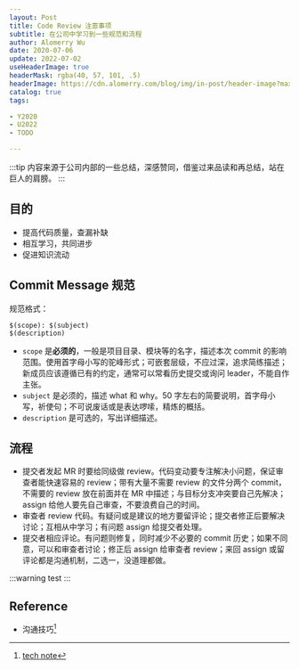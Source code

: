 ```yaml
---
layout: Post
title: Code Review 注意事项
subtitle: 在公司中学习到一些规范和流程
author: Alomerry Wu
date: 2020-07-06
update: 2022-07-02
useHeaderImage: true
headerMask: rgba(40, 57, 101, .5)
headerImage: https://cdn.alomerry.com/blog/img/in-post/header-image?max=29
catalog: true
tags:

- Y2020
- U2022
- TODO

---
```


<!-- Description. -->

<!-- more -->

:::tip
内容来源于公司内部的一些总结，深感赞同，借鉴过来品读和再总结，站在巨人的肩膀。
:::


## 目的

- 提高代码质量，查漏补缺
- 相互学习，共同进步
- 促进知识流动

## Commit Message 规范

规范格式：

```text
$(scope): $(subject)
$(description)
```

- `scope` 是**必须的**，一般是项目目录、模块等的名字，描述本次 commit 的影响范围。使用首字母小写的驼峰形式；可嵌套层级，不应过深，追求简练描述；新成员应该遵循已有的约定，通常可以常看历史提交或询问
  leader，不能自作主张。
- `subject` 是必须的，描述 what 和 why。50 字左右的简要说明，首字母小写，祈使句；不可说废话或是表达啰嗦，精炼的概括。
- `description` 是可选的，写出详细描述。

## 流程

- 提交者发起 MR 时要给同级做 review。代码变动要专注解决小问题，保证审查者能快速容易的 review；带有大量不需要 review 的文件分两个 commit，不需要的 review 放在前面并在 MR
  中描述；与目标分支冲突要自己先解决；assign 给他人要先自己审查，不要浪费自己的时间。
- 审查者 review 代码。有疑问或是建议的地方要留评论；提交者修正后要解决讨论；互相从中学习；有问题 assign 给提交者处理。
- 提交者相应评论。有问题则修复，同时减少不必要的 commit 历史；如果不同意，可以和审查者讨论；修正后 assign 给审查者 review；来回 assign 或留评论都是沟通机制，二选一，没道理都做。

:::warning
test
:::

## Reference

- 沟通技巧[^1]

[^1]: [tech note](https://github.com/inetfuture/technote)
